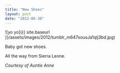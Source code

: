 ```yaml
---
title: "New Shoes"
layout: post
date: "2012-06-30"
---
```


![yo yo]({{ site.baseurl }}/assets/images/2012/tumblr_m647sousJa1qlj3bd.jpg)

Baby got new shoes.

All the way from Sierra Leone.

_Courtesy of Auntie Anne_
